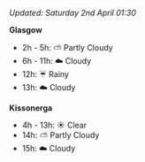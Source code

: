 *Updated: Saturday 2nd April 01:30*

**Glasgow**

* 2h - 5h: :partly_sunny: Partly Cloudy
* 6h - 11h: :cloud: Cloudy
* 12h: :umbrella: Rainy
* 13h: :cloud: Cloudy

**Kissonerga**

* 4h - 13h: :sunny: Clear
* 14h: :partly_sunny: Partly Cloudy
* 15h: :cloud: Cloudy
